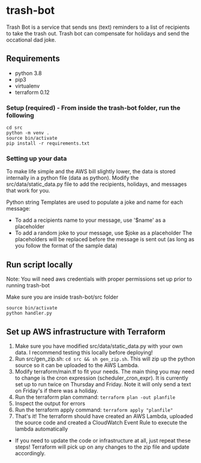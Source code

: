 # trash-bot
Trash Bot is a service that sends sns (text) reminders to a list of recipients to take the trash out. Trash bot can compensate for holidays and send the occational dad joke.

## Requirements
- python 3.8
- pip3
- virtualenv
- terraform 0.12

### Setup (required) - From inside the trash-bot folder, run the following

```
cd src
python -m venv .
source bin/activate
pip install -r requirements.txt
```

### Setting up your data
To make life simple and the AWS bill slightly lower, the data is stored internally in a python file (data as python). 
Modify the src/data/static_data.py file to add the recipients, holidays, and messages that work for you.

Python string Templates are used to populate a joke and name for each message:
- To add a recipients name to your message, use '$name' as a placeholder
- To add a random joke to your message, use $joke as a placeholder
The placeholders will be replaced before the message is sent out (as long as you follow the format of the sample data)

## Run script locally

Note: You will need aws credentials with proper permissions set up prior to running trash-bot

Make sure you are inside trash-bot/src folder

```
source bin/activate
python handler.py
```

## Set up AWS infrastructure with Terraform
1) Make sure you have modified src/data/static_data.py with your own data. I recommend testing this locally before deploying!
2) Run src/gen_zip.sh: `cd src && sh gen_zip.sh`. This will zip up the python source so it can be uploaded to the AWS Lambda.
3) Modify terraform/main.tf to fit your needs. The main thing you may need to change is the cron expression (scheduler_cron_expr). It is currently set up to run twice on Thursday and Friday. Note it will only send a text on Friday's if there was a holiday.
4) Run the terraform plan command: `terraform plan -out planfile`
5) Inspect the output for errors
6) Run the terraform apply command: `terraform apply "planfile"`
7) That's it! The terraform should have created an AWS Lambda, uploaded the source code and created a CloudWatch Event Rule to execute the lambda automatically

- If you need to update the code or infrastructure at all, just repeat these steps! Terraform will pick up on any changes to the zip file and update accordingly. 
